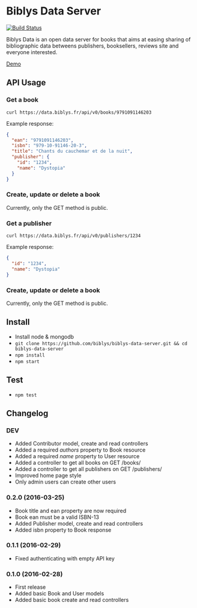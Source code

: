 # Biblys Data Server 

[![Build Status](https://travis-ci.org/biblys/biblys-data-server.svg?branch=master)](https://travis-ci.org/biblys/biblys-data-server)

Biblys Data is an open data server for books that aims at easing sharing of
bibliographic data betweens publishers, booksellers, reviews site and everyone
interested.

[Demo](https://data.biblys.fr/)


## API Usage

### Get a book

`curl https://data.biblys.fr/api/v0/books/9791091146203`

Example response:

```json
{
  "ean": "9791091146203",
  "isbn": "979-10-91146-20-3",
  "title": "Chants du cauchemar et de la nuit",
  "publisher": {
    "id": "1234",
    "name": "Dystopia"
  }
}
```

### Create, update or delete a book

Currently, only the GET method is public.


### Get a publisher

`curl https://data.biblys.fr/api/v0/publishers/1234`

Example response:

```json
{
  "id": "1234",
  "name": "Dystopia"
}
```

### Create, update or delete a book

Currently, only the GET method is public.


## Install

* Install node & mongodb
* `git clone https://github.com/biblys/biblys-data-server.git && cd biblys-data-server`
* `npm install`
* `npm start`


## Test

* `npm test`


## Changelog

### DEV
* Added Contributor model, create and read controllers
* Added a required *authors* property to Book resource
* Added a required *name* property to User resource
* Added a controller to get all books on GET /books/
* Added a controller to get all publishers on GET /publishers/
* Improved home page style
* Only admin users can create other users

### 0.2.0 (2016-03-25)
* Book title and ean property are now required
* Book ean must be a valid ISBN-13
* Added Publisher model, create and read controllers
* Added isbn property to Book response

### 0.1.1 (2016-02-29)
* Fixed authenticating with empty API key

### 0.1.0 (2016-02-28)
* First release
* Added basic Book and User models
* Added basic book create and read controllers
